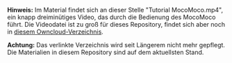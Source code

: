 **Hinweis:** Im Material findet sich an dieser Stelle "Tutorial MocoMoco.mp4", ein knapp dreiminütiges Video, das durch die Bedienung des MocoMoco führt. Die Videodatei ist zu groß für dieses Repository, findet sich aber noch in [diesem Owncloud-Verzeichnis](https://cs.uol.de/s/CdkRCgRtgB8YZ3F?path=%2F2_Basismodule%2FB6_Mein_Anschluss).

**Achtung:** Das verlinkte Verzeichnis wird seit Längerem nicht mehr gepflegt. Die Materialien in diesem Repository sind auf dem aktuellsten Stand.